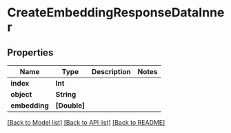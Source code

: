 # CreateEmbeddingResponseDataInner

## Properties
Name | Type | Description | Notes
------------ | ------------- | ------------- | -------------
**index** | **Int** |  | 
**object** | **String** |  | 
**embedding** | **[Double]** |  | 

[[Back to Model list]](../README.md#documentation-for-models) [[Back to API list]](../README.md#documentation-for-api-endpoints) [[Back to README]](../README.md)


